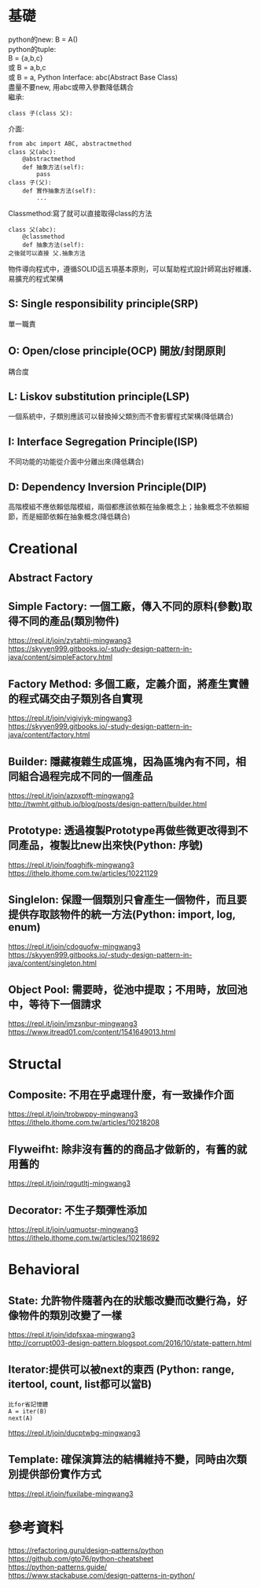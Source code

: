 # 基礎
python的new: B = A()  
python的tuple:  
B = {a,b,c}  
或 B = a,b,c    
或 B = a,
Python Interface: abc(Abstract Base Class)    
盡量不要new, 用abc或帶入參數降低耦合  
繼承: 
```
class 子(class 父):  
```
介面:  
```
from abc import ABC, abstractmethod  
class 父(abc):
    @abstractmethod
    def 抽象方法(self):
        pass  
class 子(父):
    def 實作抽象方法(self):
        ...
```
Classmethod:寫了就可以直接取得class的方法
```
class 父(abc):
    @classmethod
    def 抽象方法(self):
之後就可以直接 父.抽象方法  
```
物件導向程式中，遵循SOLID這五項基本原則，可以幫助程式設計師寫出好維護、易擴充的程式架構  
## S: Single responsibility principle(SRP) 
單一職責  
## O: Open/close principle(OCP) 開放/封閉原則
耦合度  
## L: Liskov substitution principle(LSP)
一個系統中，子類別應該可以替換掉父類別而不會影響程式架構(降低耦合)  
## I: Interface Segregation Principle(ISP)
不同功能的功能從介面中分離出來(降低耦合)  
## D: Dependency Inversion Principle(DIP)
高階模組不應依賴低階模組，兩個都應該依賴在抽象概念上；抽象概念不依賴細節，而是細節依賴在抽象概念(降低耦合)  

# Creational
## Abstract Factory
## Simple Factory: 一個工廠，傳入不同的原料(參數)取得不同的產品(類別物件)    
https://repl.it/join/zytahtji-mingwang3  
https://skyyen999.gitbooks.io/-study-design-pattern-in-java/content/simpleFactory.html  
## Factory Method: 多個工廠，定義介面，將產生實體的程式碼交由子類別各自實現
https://repl.it/join/vigiyiyk-mingwang3  
https://skyyen999.gitbooks.io/-study-design-pattern-in-java/content/factory.html  
## Builder: 隱藏複雜生成區塊，因為區塊內有不同，相同組合過程完成不同的一個產品  
https://repl.it/join/azpxpfft-mingwang3  
http://twmht.github.io/blog/posts/design-pattern/builder.html  
## Prototype: 透過複製Prototype再做些微更改得到不同產品，複製比new出來快(Python: 序號)  
https://repl.it/join/foqghifk-mingwang3
https://ithelp.ithome.com.tw/articles/10221129  
## Singlelon: 保證一個類別只會產生一個物件，而且要提供存取該物件的統一方法(Python: import, log, enum)  
https://repl.it/join/cdoguofw-mingwang3  
https://skyyen999.gitbooks.io/-study-design-pattern-in-java/content/singleton.html  
## Object Pool: 需要時，從池中提取；不用時，放回池中，等待下一個請求
https://repl.it/join/imzsnbur-mingwang3  
https://www.itread01.com/content/1541649013.html  


# Structal
## Composite: 不用在乎處理什麼，有一致操作介面
https://repl.it/join/trobwppy-mingwang3  
https://ithelp.ithome.com.tw/articles/10218208  
## Flyweifht: 除非沒有舊的的商品才做新的，有舊的就用舊的  
https://repl.it/join/rqgutltj-mingwang3
## Decorator: 不生子類彈性添加 
https://repl.it/join/uqmuotsr-mingwang3  
https://ithelp.ithome.com.tw/articles/10218692  


# Behavioral
## State: 允許物件隨著內在的狀態改變而改變行為，好像物件的類別改變了一樣 
https://repl.it/join/idpfsxaa-mingwang3  
http://corrupt003-design-pattern.blogspot.com/2016/10/state-pattern.html  
## Iterator:提供可以被next的東西 (Python: range, itertool, count, list都可以當B)
```
比for省記憶體  
A = iter(B)
next(A)
```
https://repl.it/join/ducptwbg-mingwang3  
## Template: 確保演算法的結構維持不變，同時由次類別提供部份實作方式  
https://repl.it/join/fuxilabe-mingwang3  


# 參考資料
https://refactoring.guru/design-patterns/python  
https://github.com/gto76/python-cheatsheet  
https://python-patterns.guide/  
https://www.stackabuse.com/design-patterns-in-python/  

